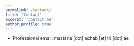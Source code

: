 ```yaml
---
permalink: /contact/
title: "Contact"
excerpt: "Contact me"
author_profile: true
---
```


* Professional email: mastane [dot] achab [at] tii [dot] ae

<!-- <img src="https://mastane.github.io/images/rotating_plot_00_softmin.gif" width="100%" height="100%"> -->
